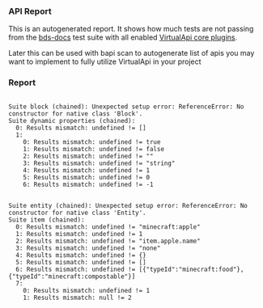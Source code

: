 ### API Report

This is an autogenerated report. It shows how much tests are not passing from the [bds-docs](./bds-docs/test-runner/suites) test suite with all enabled [VirtualApi core plugins](./src/plugin/core/).

Later this can be used with bapi scan to autogenerate list of apis you may want to implement to fully utilize VirtualApi in your project

### Report

```

Suite block (chained): Unexpected setup error: ReferenceError: No constructor for native class 'Block'.
Suite dynamic properties (chained): 
  0: Results mismatch: undefined != []
  1: 
    0: Results mismatch: undefined != true
    1: Results mismatch: undefined != false
    2: Results mismatch: undefined != ""
    3: Results mismatch: undefined != "string"
    4: Results mismatch: undefined != 1
    5: Results mismatch: undefined != 0
    6: Results mismatch: undefined != -1
    
  
Suite entity (chained): Unexpected setup error: ReferenceError: No constructor for native class 'Entity'.
Suite item (chained): 
  0: Results mismatch: undefined != "minecraft:apple"
  1: Results mismatch: undefined != 1
  2: Results mismatch: undefined != "item.apple.name"
  3: Results mismatch: undefined != "none"
  4: Results mismatch: undefined != {}
  5: Results mismatch: undefined != []
  6: Results mismatch: undefined != [{"typeId":"minecraft:food"},{"typeId":"minecraft:compostable"}]
  7: 
    0: Results mismatch: undefined != 1
    1: Results mismatch: null != 2
```